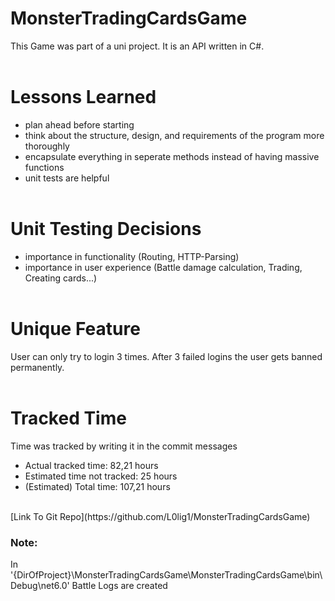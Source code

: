 # MonsterTradingCardsGame

This Game was part of a uni project. It is an API written in C#.
<br> <br>

# Lessons Learned
- plan ahead before starting 
- think about the structure, design, and requirements of the program more thoroughly 
- encapsulate everything in seperate methods instead of having massive functions
- unit tests are helpful
<br> <br>

# Unit Testing Decisions
- importance in functionality (Routing, HTTP-Parsing)
- importance in user experience (Battle damage calculation, Trading, Creating cards...)
<br> <br>

# Unique Feature
User can only try to login 3 times. After 3 failed logins the user gets banned permanently. 
<br> <br>

# Tracked Time
Time was tracked by writing it in the commit messages 
- Actual tracked time: 82,21 hours
- Estimated time not tracked: 25 hours
- (Estimated) Total time: 107,21 hours

<br>
[Link To Git Repo](https://github.com/L0lig1/MonsterTradingCardsGame)

### Note:
In '{DirOfProject}\MonsterTradingCardsGame\MonsterTradingCardsGame\bin\Debug\net6.0\' Battle Logs are created